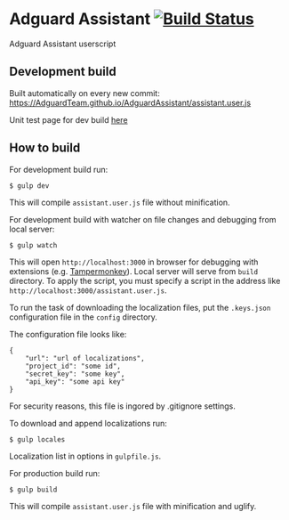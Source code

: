 # Adguard Assistant [![Build Status](https://travis-ci.org/AdguardTeam/AdguardAssistant.svg?branch=master)](https://travis-ci.org/AdguardTeam/AdguardAssistant)

Adguard Assistant userscript

## Development build

Built automatically on every new commit:
https://AdguardTeam.github.io/AdguardAssistant/assistant.user.js

Unit test page for dev build [here](https://AdguardTeam.github.io/AdguardAssistant/test/)

## How to build

For development build run:

    $ gulp dev

This will compile `assistant.user.js` file without minification.


For development build with watcher on file changes and debugging from local server:

    $ gulp watch

This will open `http://localhost:3000` in browser for debugging with extensions (e.g. [Tampermonkey](https://chrome.google.com/webstore/detail/tampermonkey/dhdgffkkebhmkfjojejmpbldmpobfkfo)). Local server will serve from `build` directory. To apply the script, you must specify a script in the address like `http://localhost:3000/assistant.user.js`.

To run the task of downloading the localization files, put the `.keys.json` configuration file in the `config` directory.

The configuration file looks like:

    {
        "url": "url of localizations",
        "project_id": "some id",
        "secret_key": "some key",
        "api_key": "some api key"
    }

For security reasons, this file is ingored by .gitignore settings.

To download and append localizations run:

    $ gulp locales

Localization list in options in `gulpfile.js`.

For production build run:

    $ gulp build

This will compile `assistant.user.js` file with minification and uglify.
